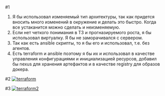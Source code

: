 #1
  1. Я бы использовал изменяемый тип архитектуры, так как придется вносить много изменений в окружение и делать это быстро. Когда все устаканится можно сделать и неизменяемую.
  2. Если нет четкого понимания в ТЗ и прогназируемого роста, я бы использовал виртуалку. Я бы не заморачивался с сервером.
  3. Так как есть ansible скрипты, то я бы его и использовал, т.е. без агентов.
  4. Есть terraform и ansible поэтому я бы их и использовал в качестве управления конфигурациями и инициализацией ресурсов, добавил бы nexus для хранения артефактов и в качестве registry для образов докера.

#2
<a href="https://imgbb.com/"><img src="https://i.ibb.co/N77w8vm/terraform.png" alt="terraform" border="0"></a>

#3
<a href="https://ibb.co/LQvrt1F"><img src="https://i.ibb.co/B4wGZBp/terraform2.png" alt="terraform2" border="0"></a>
